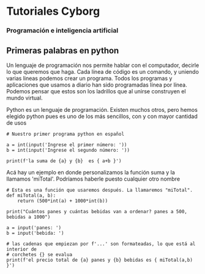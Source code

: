 # Tutoriales Cyborg 
### Programación e inteligencia artificial

## Primeras palabras en python

Un lenguaje de programación nos permite hablar con el computador, decirle lo que queremos que haga. Cada línea de código es un comando, y uniendo varias lineas podemos crear un programa. Todos los programas y aplicaciones que usamos a diario han sido programadas línea por línea. Podemos pensar que estos son los ladrillos que al unirse construyen el mundo virtual.

Python es un lenguaje de programación. Existen muchos otros, pero hemos elegido python pues es uno de los más sencillos, con  y con mayor cantidad de usos


```
# Nuestro primer programa python en español

a = int(input('Ingrese el primer número: '))
b = int(input('Ingrese el segundo número: '))

print(f'la suma de {a} y {b}  es { a+b }')
```

Acá  hay un ejemplo en donde personalizamos la función suma y la llamamos 'miTotal'. Podríamos haberle puesto cualquier otro nombre


```
# Esta es una función que usaremos después. La llamaremos "miTotal". 
def miTotal(a, b):
    return (500*int(a) + 1000*int(b))

print("Cuántos panes y cuántas bebidas van a ordenar? panes a 500, bebidas a 1000")

a = input('panes: ')
b = input('bebida: ')

# las cadenas que empiezan por f'...' son formateadas, lo que está al interior de 
# corchetes {} se evalua
print(f'el precio total de {a} panes y {b} bebidas es { miTotal(a,b) }')
```
